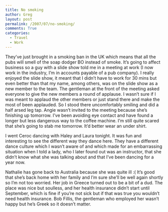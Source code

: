 ```yaml
---
title: No smoking
author: Greg
layout: post
permalink: /2007/07/no-smoking/
comments: True
categories:
  - Travel
  - Work
---
```

They&#8217;ve just brought in a smoking ban in the UK which means that all the pubs will smell of the soap dodger BO instead of smoke. It&#8217;s going to affect business so a guy with a slide show told me in a meeting at work (I now work in the industry, I&#8217;m in accounts payable of a pub company). I really enjoyed the slide show, it meant that I didn&#8217;t have to work for 30 mins but even better than that my name, among others, was on the slide show as a new member to the team. The gentleman at the front of the meeting asked everyone to give the new members a round of applause. I wasn&#8217;t sure if I was meant to applaud the other members or just stand there and make the most of been applauded. So I stood there uncomfortably smiling and did a half arsed leg tap. Angie wasn&#8217;t invited to the meeting because she&#8217;s finishing up tomorrow. I&#8217;ve been avoiding eye contact and have found a longer but less dangerous way to the coffee machine. I&#8217;m still quite scared that she&#8217;s going to stab me tomorrow. It&#8217;d better wear an under shirt.

I went Ceroc dancing with Haley and Laura tonight. It was fun and interesting to see the different way they dance here. They have a different dance culture which I wasn&#8217;t aware of and which made for an embarrassing situation when I told a lady, who I later found out was an instructor, that she didn&#8217;t know what she was talking about and that I&#8217;ve been dancing for a year now.

Nathalie has gone back to Australia because she was quite ill :( It&#8217;s good that she&#8217;s back home with her family and I&#8217;m sure she&#8217;ll be well again shortly so I&#8217;m not too worried. Her job in Greece turned out to be a bit of a dud. The place was nice but soulless, and her health insurance didn&#8217;t start until September, which is fine if you&#8217;re not sick but if that was true you wouldn&#8217;t need health insurance. Bob Fillis, the gentleman who employed her wasn&#8217;t happy but he&#8217;s Greek so it doesn&#8217;t matter.